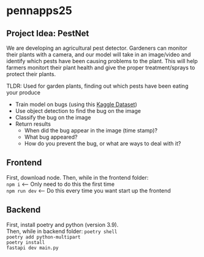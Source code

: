 # pennapps25

## Project Idea: PestNet

We are developing an agricultural pest detector. Gardeners can monitor their plants with a camera, and our model will take in an image/video and identify which pests have been causing problems to the plant. This will help farmers monitort their plant health and give the proper treatment/sprays to protect their plants.

TLDR: Used for garden plants, finding out which pests have been eating your produce

- Train model on bugs (using this [Kaggle Dataset](https://www.kaggle.com/datasets/vencerlanz09/agricultural-pests-image-dataset/data?select=earwig))
- Use object detection to find the bug on the image
- Classify the bug on the image
- Return results 
  - When did the bug appear in the image (time stamp)?
  - What bug appeared?
  - How do you prevent the bug, or what are ways to deal with it?

## Frontend
First, download node.
Then, while in the frontend folder:  
```npm i``` <-- Only need to do this the first time  
```npm run dev``` <-- Do this every time you want start up the frontend

## Backend
First, install poetry and python (version 3.9).  
Then, while in backend folder:
```poetry shell```  
```poetry add python-multipart```  
```poetry install```  
```fastapi dev main.py```
